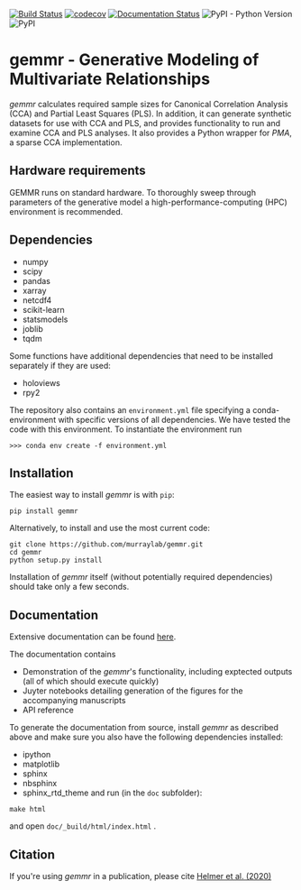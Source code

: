 [![Build Status](https://travis-ci.com/murraylab/gemmr.svg?branch=master)](https://travis-ci.com/murraylab/gemmr)
[![codecov](https://codecov.io/gh/murraylab/gemmr/branch/master/graph/badge.svg)](https://codecov.io/gh/murraylab/gemmr)
[![Documentation Status](https://readthedocs.org/projects/gemmr/badge/?version=latest)](https://gemmr.readthedocs.io/en/latest/?badge=latest)
![PyPI - Python Version](https://img.shields.io/pypi/pyversions/gemmr)
![PyPI](https://img.shields.io/pypi/v/gemmr)

gemmr - Generative Modeling of Multivariate Relationships
=========================================================

*gemmr* calculates required sample sizes for Canonical Correlation Analysis (CCA) and
Partial Least Squares (PLS). In addition, it can generate synthetic datasets for use 
with CCA and PLS, and provides functionality to run and examine CCA and PLS analyses.
It also provides a Python wrapper for *PMA*, a sparse CCA implementation.

Hardware requirements
---------------------

GEMMR runs on standard hardware. To thoroughly sweep through parameters of the generative model a high-performance-computing (HPC) environment is recommended.

Dependencies
------------

  * numpy
  * scipy
  * pandas
  * xarray
  * netcdf4
  * scikit-learn
  * statsmodels
  * joblib
  * tqdm

Some functions have additional dependencies that need to be installed separately if they are used:
  * holoviews
  * rpy2
      
The repository also contains an ``environment.yml`` file specifying a conda-environment with specific versions of all dependencies. We have tested the code with this environment. To instantiate the environment run
```
>>> conda env create -f environment.yml
```
      
Installation
------------

The easiest way to install *gemmr* is with `pip`:
```
pip install gemmr
```
 
Alternatively, to install and use the most current code:
```
git clone https://github.com/murraylab/gemmr.git
cd gemmr
python setup.py install
```

Installation of *gemmr* itself (without potentially required dependencies) should take only a few seconds.

Documentation
-------------
 
Extensive documentation can be found [here](https://gemmr.readthedocs.io/en/latest/).

The documentation contains
   * Demonstration of the *gemmr*'s functionality, including exptected outputs (all of which should execute quickly)
   * Juyter notebooks detailing generation of the figures for the accompanying manuscripts
   * API reference

To generate the documentation from source, install *gemmr* as described above and make sure you also have the following dependencies installed:
   * ipython
   * matplotlib
   * sphinx
   * nbsphinx
   * sphinx_rtd_theme
and run (in the `doc` subfolder):
```
make html
```
and open `doc/_build/html/index.html`  .

Citation
--------
If you're using *gemmr* in a publication, please cite [Helmer et al. (2020)](https://www.biorxiv.org/content/10.1101/2020.08.25.265546v1)
